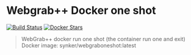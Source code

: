 # Webgrab++ Docker one shot

[![Build Status](https://travis-ci.org/Fazzani/WebGrabDocker.svg?branch=master)](https://travis-ci.org/Fazzani/WebGrabDocker)
[![Docker Stars](https://img.shields.io/docker/stars/_/ubuntu.svg)](https://registry.hub.docker.com/v2/repositories/synker/webgraboneshot/stars/count)

>WebGrab++ docker run one shot (the container run one and exit)
> Docker image: synker/webgraboneshot:latest